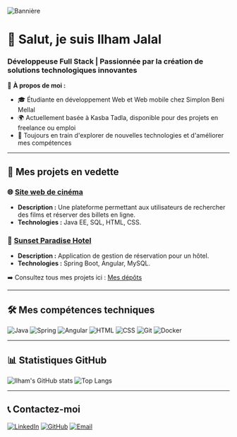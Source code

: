 ![Bannière](https://via.placeholder.com/1200x300.png?text=Bienvenue+sur+mon+profil+GitHub)

# 👋 Salut, je suis **Ilham Jalal**
### Développeuse Full Stack | Passionnée par la création de solutions technologiques innovantes

🌟 **À propos de moi :**  
- 🎓 Étudiante en développement Web et Web mobile chez Simplon Beni Mellal  
- 🌍 Actuellement basée à Kasba Tadla, disponible pour des projets en freelance ou emploi  
- 🚀 Toujours en train d'explorer de nouvelles technologies et d'améliorer mes compétences  

---

## 🚀 Mes projets en vedette
### 🌐 [Site web de cinéma](https://github.com/Ilham-Jalal/nom-du-projet)
- **Description :** Une plateforme permettant aux utilisateurs de rechercher des films et réserver des billets en ligne.
- **Technologies :** Java EE, SQL, HTML, CSS.

### 🏨 [Sunset Paradise Hotel](https://github.com/Ilham-Jalal/nom-du-projet)
- **Description :** Application de gestion de réservation pour un hôtel.
- **Technologies :** Spring Boot, Angular, MySQL.

➡️ Consultez tous mes projets ici : [Mes dépôts](https://github.com/Ilham-Jalal?tab=repositories)

---

## 🛠️ Mes compétences techniques
![Java](https://img.shields.io/badge/Java-ED8B00?style=for-the-badge&logo=java&logoColor=white)
![Spring](https://img.shields.io/badge/Spring-6DB33F?style=for-the-badge&logo=spring&logoColor=white)
![Angular](https://img.shields.io/badge/Angular-DD0031?style=for-the-badge&logo=angular&logoColor=white)
![HTML](https://img.shields.io/badge/HTML5-E34F26?style=for-the-badge&logo=html5&logoColor=white)
![CSS](https://img.shields.io/badge/CSS3-1572B6?style=for-the-badge&logo=css3&logoColor=white)
![Git](https://img.shields.io/badge/Git-F05032?style=for-the-badge&logo=git&logoColor=white)
![Docker](https://img.shields.io/badge/Docker-2496ED?style=for-the-badge&logo=docker&logoColor=white)

---

## 📊 Statistiques GitHub
![Ilham's GitHub stats](https://github-readme-stats.vercel.app/api?username=Ilham-Jalal&show_icons=true&theme=radical)
![Top Langs](https://github-readme-stats.vercel.app/api/top-langs/?username=Ilham-Jalal&layout=compact&theme=radical)

---

## 📞 Contactez-moi
[![LinkedIn](https://img.shields.io/badge/LinkedIn-Ilham%20Jalal-blue?style=for-the-badge&logo=linkedin)](https://www.linkedin.com/in/Ilham%20Jalal)
[![GitHub](https://img.shields.io/badge/GitHub-Ilham--Jalal-black?style=for-the-badge&logo=github)](https://github.com/Ilham-Jalal)
[![Email](https://img.shields.io/badge/Email-jalalilham55@gmail.com-red?style=for-the-badge&logo=gmail)](mailto:jalalilham55@gmail.com)
